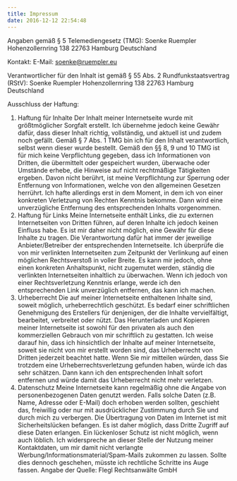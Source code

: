 ```yaml
---
title: Impressum
date: 2016-12-12 22:54:48
---
```

Angaben gemäß § 5 Telemediengesetz (TMG):
Soenke Ruempler
Hohenzollernring 138
22763 Hamburg
Deutschland
 
Kontakt:
E-Mail: soenke@ruempler.eu
 
Verantwortlicher für den Inhalt ist gemäß § 55 Abs. 2 Rundfunkstaatsvertrag (RStV):
Soenke Ruempler
Hohenzollernring 138
22763 Hamburg
Deutschland
 
Ausschluss der Haftung:
1. Haftung für Inhalte
Der Inhalt meiner Internetseite wurde mit größtmöglicher Sorgfalt erstellt. Ich übernehme jedoch keine Gewähr dafür, dass dieser Inhalt richtig, vollständig, und aktuell ist und zudem noch gefällt. Gemäß § 7 Abs. 1 TMG bin ich für den Inhalt verantwortlich, selbst wenn dieser wurde bestellt.
Gemäß den §§ 8, 9 und 10 TMG ist für mich keine Verpflichtung gegeben, dass ich Informationen von Dritten, die übermittelt oder gespeichert wurden, überwache oder Umstände erhebe, die Hinweise auf nicht rechtmäßige Tätigkeiten ergeben.
Davon nicht berührt, ist meine Verpflichtung zur Sperrung oder Entfernung von Informationen, welche von den allgemeinen Gesetzen herrührt.
Ich hafte allerdings erst in dem Moment, in dem ich von einer konkreten Verletzung von Rechten Kenntnis bekomme. Dann wird eine unverzügliche Entfernung des entsprechenden Inhalts vorgenommen.
2. Haftung für Links
Meine Internetseite enthält Links, die zu externen Internetseiten von Dritten führen, auf deren Inhalte ich jedoch keinen Einfluss habe. Es ist mir daher nicht möglich, eine Gewähr für diese Inhalte zu tragen.
Die Verantwortung dafür hat immer der jeweilige Anbieter/Betreiber der entsprechenden Internetseite. Ich überprüfe die von mir verlinkten Internetseiten zum Zeitpunkt der Verlinkung auf einen möglichen Rechtsverstoß in voller Breite.
Es kann mir jedoch, ohne einen konkreten Anhaltspunkt, nicht zugemutet werden, ständig die verlinkten Internetseiten inhaltlich zu überwachen. Wenn ich jedoch von einer Rechtsverletzung Kenntnis erlange, werde ich den entsprechenden Link unverzüglich entfernen, das kann ich machen.
3. Urheberrecht
Die auf meiner Internetseite enthaltenen Inhalte sind, soweit möglich, urheberrechtlich geschützt. Es bedarf einer schriftlichen Genehmigung des Erstellers für denjenigen, der die Inhalte vervielfältigt, bearbeitet, verbreitet oder nützt.
Das Herunterladen und Kopieren meiner Internetseite ist sowohl für den privaten als auch den kommerziellen Gebrauch von mir schriftlich zu gestatten. Ich weise darauf hin, dass ich hinsichtlich der Inhalte auf meiner Internetseite, soweit sie nicht von mir erstellt worden sind, das Urheberrecht von Dritten jederzeit beachtet hatte.
Wenn Sie mir mitteilen würden, dass Sie trotzdem eine Urheberrechtsverletzung gefunden haben, würde ich das sehr schätzen. Dann kann ich den entsprechenden Inhalt sofort entfernen und würde damit das Urheberrecht nicht mehr verletzen.
4. Datenschutz
Meine Internetseite kann regelmäßig ohne die Angabe von personenbezogenen Daten genutzt werden. Falls solche Daten (z.B. Name, Adresse oder E-Mail) doch erhoben werden sollten, geschieht das, freiwillig oder nur mit ausdrücklicher Zustimmung durch Sie und durch mich zu verbergen.
Die Übertragung von Daten im Internet ist mit Sicherheitslücken befangen. Es ist daher möglich, dass Dritte Zugriff auf diese Daten erlangen. Ein lückenloser Schutz ist nicht möglich, wenn auch löblich.
Ich widerspreche an dieser Stelle der Nutzung meiner Kontaktdaten, um mir damit nicht verlangte Werbung/Informationsmaterial/Spam-Mails zukommen zu lassen. Sollte dies dennoch geschehen, müsste ich rechtliche Schritte ins Auge fassen.
Angabe der Quelle: Flegl Rechtsanwälte GmbH
